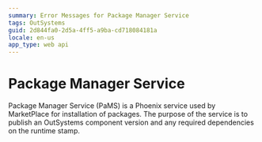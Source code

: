 ```yaml
---
summary: Error Messages for Package Manager Service
tags: OutSystems
guid: 2d844fa0-2d5a-4ff5-a9ba-cd718084181a
locale: en-us
app_type: web api
---
```


# Package Manager Service 

Package Manager Service (PaMS) is a Phoenix service used by MarketPlace for installation of packages. The purpose of the service is to publish an OutSystems component version and any required dependencies on the runtime stamp.
